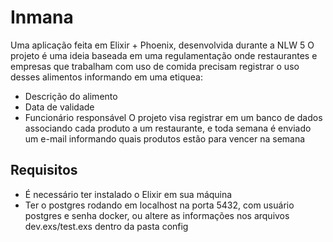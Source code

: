 # Inmana

Uma aplicação feita em Elixir + Phoenix, desenvolvida durante a NLW 5
O projeto é uma ideia baseada em uma regulamentação onde restaurantes e empresas que trabalham com uso de comida precisam registrar o uso desses alimentos informando em uma etiquea:
  * Descrição do alimento
  * Data de validade
  * Funcionário responsável
O projeto visa registrar em um banco de dados associando cada produto a um restaurante, e toda semana é enviado um e-mail informando quais produtos estão para vencer na semana

## Requisitos

* É necessário ter instalado o Elixir em sua máquina
* Ter o postgres rodando em localhost na porta 5432, com usuário postgres e senha docker, ou altere as informações nos arquivos dev.exs/test.exs dentro da pasta config
